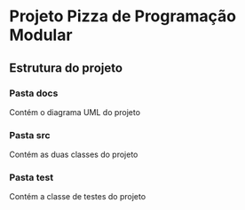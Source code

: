 # Projeto Pizza de Programação Modular

## Estrutura do projeto

### Pasta docs

Contém o diagrama UML do projeto

### Pasta src

Contém as duas classes do projeto

### Pasta test

Contém a classe de testes do projeto
